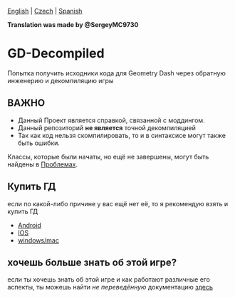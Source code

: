 [English](README.md) | [Czech](README-CZ.md) | [Spanish](README-ES.md)

**Translation was made by @SergeyMC9730**

# GD-Decompiled
 Попытка получить исходники кода для Geometry Dash через обратную инженерию и декомпиляцию игры

## ВАЖНО

- Данный Проект является справкой, связанной с моддингом.
- Данный репозиторий <b>не является</b> точной декомпиляцией
- Так как код нельзя скомпилировать, то и в синтаксисе могут также быть ошибки.

Классы, которые были начаты, но ещё не завершены, могут быть найдены в
[Проблемах](https://github.com/Wyliemaster/GD-Decompiled/issues).

## Купить ГД

если по какой-либо причине у вас ещё нет её, то я рекомендую взять и купить ГД

- [Android](https://play.google.com/store/apps/details?id=com.robtopx.geometryjump&hl=en_GB&gl=US)
- [IOS](https://apps.apple.com/us/app/geometry-dash/id625334537)
- [windows/mac](https://store.steampowered.com/app/322170/Geometry_Dash/)

## хочешь больше знать об этой игре?

если ты хочешь знать об этой игре и как работают различные его аспекты, ты можешь найти *не переведённую* документацию [здесь](https://github.com/Wyliemaster/gddocs) 
